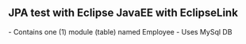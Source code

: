 <h2>JPA test with Eclipse JavaEE with EclipseLink</h2>
- Contains one (1) module (table) named Employee
- Uses MySql DB
